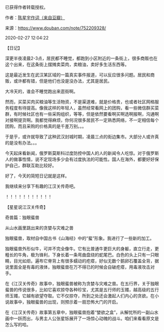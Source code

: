 已获得作者转载授权。


作者：[陈星宇作词（来自豆瓣）](https://www.douban.com/people/chenxingyu2009/)


来源：https://www.douban.com/note/752209328/


2020-02-27 12:04:22


【日记】  

深更半夜凌晨2-3点，居民都不睡觉，都跑到小区附近的一条街上，很多商贩也在这个出来，在这条街上摆摊卖菜肉，卖粮油，卖好多生活东西等。  

这是最近发生在武汉某区域的一篇真实事件报道，可以反应很多问题。居民和商贩，或许都有错，但是他们也没是没办法，尤其是居民。  

大冷天的，谁会不睡觉跑出来逛街啊。  

然而，买菜买肉买粮油等生活物资，不是渠道难，就是价格贵，也或者社区网格服务程度有待提高。像我这样的年轻人，虽然经常看网上的团购，看一些微信群买菜群，有时候社区也有一些采购组织，等等，但是依然要看啊买啊选啊报啊，沟通啊对接啊提货啊。我都觉得麻烦，你何况很多居民不一定熟悉网络，不一定相信每个团购，而且采购的价格真的是千差万别。。。  

于是乎，或许就导致了这种武汉封城时期，凌晨三点的街边集市。大部分人或许真的是没有办法。。。  

今天起床看新闻，俄罗斯莫斯科过度防控中国人的人的新闻令人吃惊。对于俄罗斯人的做事性情，说不定现场多少会有过度执法的可能性。国人在海外，都要好好保护自己，群联互助比较好。  

好了，今天的简短日记就是这样。  

我继续来分享下有趣的江汉关传奇吧。  

！！！！！！！！！！！  

【星星说江汉关传奇】  

奇兽篇：独眼蜚兽  

从山水画里跳出来的贪婪与灾难之兽  

独眼蜚兽，取材自中国古书《山海经》中的“蜚”形象。我进行了一些新的加工。  

独眼蜚兽外形似牛，可并不完全像牛。它有比普通牛更巨大的身躯，直立行走，更粗长的牛角，极为锋利，下身长着一条弯曲盘绕的蛇尾巴。白色的头上只有一只眼睛，目光如炬。遍布它脊背上有很多蠕动的疙瘩，好似无数个鹅卵石覆盖全背，据说里面全是有毒的液体，独眼蜚兽在万不得已的时候会自破疙瘩，用毒液攻击对手。  

在《江汉关传奇》故事中，独眼蜚兽被称为贪婪与灾难之兽。在五行界，关于独眼蜚兽的传说很多，比如它喜欢掠夺各种珍宝，尤其是五行师的玉镯，越高级的五行师玉镯，它越有欲望夺取。它不仅掠夺，所到之处还会激起人们内心的贪欲。在小说故事中，独眼蜚兽的出现，则预示着一扇恐怖大门的开启。  

在《江汉关传奇》故事第五章中，独眼蜚兽抱着“婪欲之盒”，从解忧所的一副山水画中一跃而出，与男主人公张星铄展开了一场惊心动魄的战斗。咱们来看看原文是怎么写的哈。  

